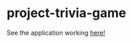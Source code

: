 # project-trivia-game

See the application working [here!](https://project-trivia-game.netlify.app/)
